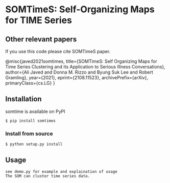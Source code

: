 # SOMTimeS: Self-Organizing Maps for TIME Series



## Other relevant papers
If you use this code please cite SOMTimeS paper.

@misc{javed2021somtimes,
      title={SOMTimeS: Self Organizing Maps for Time Series Clustering and its Application to Serious Illness Conversations}, 
      author={Ali Javed and Donna M. Rizzo and Byung Suk Lee and Robert Gramling},
      year={2021},
      eprint={2108.11523},
      archivePrefix={arXiv},
      primaryClass={cs.LG}
}





## Installation

somtime is available on PyPI 

```console
$ pip install somtimes
```

### Install from source


```console
$ python setup.py install
```

## Usage


```
see demo.py for example and explaination of usage
The SOM can cluster time series data.

```
